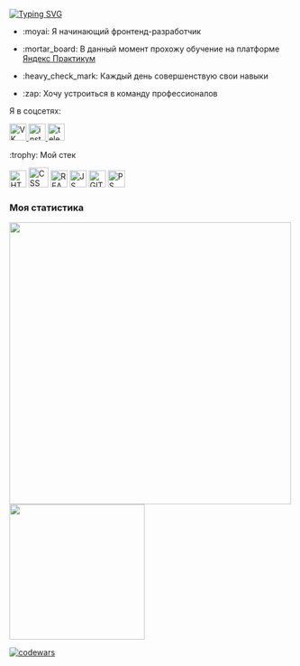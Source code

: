 <a href="https://git.io/typing-svg"><img src="https://readme-typing-svg.herokuapp.com?font=Comfortaa&duration=3000&pause=500&vCenter=true&width=435&lines=%D0%9F%D1%80%D0%B8%D0%B2%D0%B5%D1%82+%D0%B2%D1%81%D0%B5%D0%BC%2C+%D0%BC%D0%B5%D0%BD%D1%8F+%D0%B7%D0%BE%D0%B2%D1%83%D1%82+%D0%98%D0%B3%D0%BE%D1%80%D1%8C!" alt="Typing SVG" /></a>
* <p>:moyai:  Я начинающий фронтенд-разработчик</p>  
* <p>:mortar_board: В данный момент прохожу обучение на платформе <a href="https://practicum.yandex.ru/">Яндекс Практикум</a></p>  
* <p>:heavy_check_mark: Каждый день совершенствую свои навыки </p>
* <p>:zap: Хочу устроиться в команду профессионалов </p>  
Я в соцсетях:
<div id="badges">
  <a href="https://vk.com/igoreviga">
    <img width = 30 height = 30 src="https://uce737894fd6aa1b18422da27d40.previews.dropboxusercontent.com/p/thumb/AByTV0Uio9tQmDew4CGEbp15KdGOpLc7ISh82J101XjBwn1NNAlyDSNoxu1D-Z3wWaJHXleoyna8wdvFhFjDq5jhBhK1huHzkHj-fRpfPfS3-36K2PuYJNQxJzGoEezZWEJJIYhWsXA5bRsFaD0OG8iqxg2fjqxpUl1OVAfl0i1JlhXdYXGD03IwGO7IdIytEZUxnYsrV0NiL41PSkaX-vTJqP7fa-arWFmtA4RJL3i2EcNNfHXJVHaggIaVDULuJsmPZzHzU8PfaUsJSr6veqHxCBF65_M1LUtfbt5DSg_rporLVQLfmB943wQF8HPb8mlA7_9bN5MZYpWK-GYvoOzWsuV9zo9eX4LgaxB_yokLUkCcqRVuxtWrGvza0bbZ62s/p.png" alt="VK"></img>
  </a>
  <a href="https://instagram.com/igoreviga?igshid=NTA5ZTk1NTc=">
    <img width = 30 height = 30  src="https://cdn-icons-png.flaticon.com/128/2111/2111463.png" alt="instagramm"/>
  </a>
  <a href="https://t.me/Igoreviga">
    <img width = 30 height = 30 src="https://cdn-icons-png.flaticon.com/128/2111/2111646.png" alt="telegram"/>
  </a>
</div> 

<p>:trophy: Мой стек</p>  
<div id="badges">
    <img width = 30 height = 30 src="https://cdn-icons-png.flaticon.com/128/174/174854.png" alt="HTML"/>
    <img width = 35 height = 35  src="https://cdn-icons-png.flaticon.com/128/5968/5968242.png" alt="CSS"/>
    <img width = 30 height = 30 src="https://cdn-icons-png.flaticon.com/128/875/875209.png" alt="REACT"/>
    <img width = 30 height = 30 src="https://cdn-icons-png.flaticon.com/128/5968/5968292.png" alt="JS"/>
    <img width = 30 height = 30 src="https://cdn-icons-png.flaticon.com/128/4494/4494740.png" alt="GIT"/>
   <img width = 30 height = 30 src="https://cdn-icons-png.flaticon.com/128/338/338904.png" background-color= "white" alt="PS"/>
</div>

### Моя статистика
<div id="stat" align="start" >
	<img width = 500 src="https://github-profile-summary-cards.vercel.app/api/cards/profile-details?username=RyzhukIgor&theme=github_dark"/>
	<img width = 240 src="https://github-profile-summary-cards.vercel.app/api/cards/most-commit-language?username=RyzhukIgor&theme=github_dark"/>
</div>

[![codewars](https://www.codewars.com/users/RyzhukIgor/badges/small)](https://www.codewars.com/users/RyzhukIgor) 



